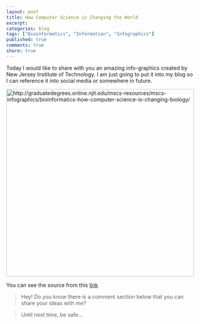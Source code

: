 ```yaml
---
layout: post
title: How Computer Science is Changing the World
excerpt:
categories: blog
tags: ["Bioinformatics", "Information", "Infographics"]
published: true
comments: true
share: true
---
```


Today I would like to share with you an amazing info-graphics created by New Jersey Institute of Technology. I am just going to put it into my blog so I can reference it into social media or somewhere in future.


<a><img alt="http://graduatedegrees.online.njit.edu/mscs-resources/mscs-infographics/bioinformatics-how-computer-science-is-changing-biology/" src="http://graduatedegrees.online.njit.edu/wp-content/uploads/2015/03/NJIT-MSCS-Bioinformatics-Infograhic.png" width="500" /></a><a href="http://graduatedegrees.online.njit.edu/masters-computer-science/"></a>


You can see the source from this [link](http://graduatedegrees.online.njit.edu/mscs-resources/mscs-infographics/bioinformatics-how-computer-science-is-changing-biology/)


> Hey! Do you know there is a comment section below that you can share your ideas with me?

> Until next time, be safe...
